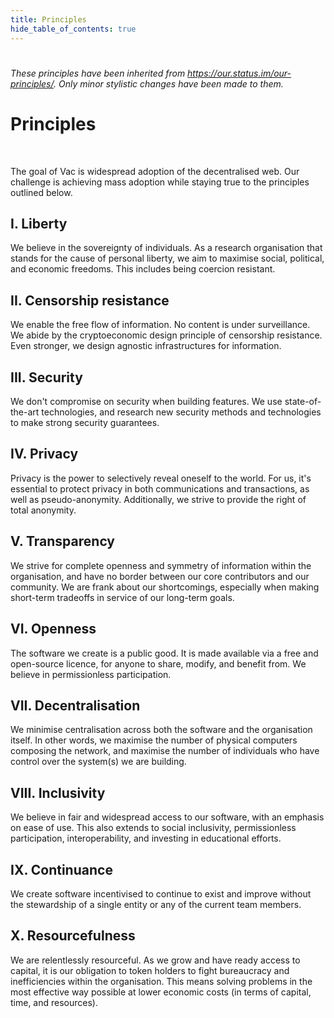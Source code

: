 ```yaml
---
title: Principles
hide_table_of_contents: true
---
```


# 

*These principles have been inherited from https://our.status.im/our-principles/. Only minor stylistic changes have been made to them.*

# Principles
<br/>

The goal of Vac is widespread adoption of the decentralised web.
Our challenge is achieving mass adoption while staying true to the principles outlined below.

## I. Liberty

We believe in the sovereignty of individuals.
As a research organisation that stands for the cause of personal liberty,
we aim to maximise social, political, and economic freedoms.
This includes being coercion resistant.

## II. Censorship resistance

We enable the free flow of information.
No content is under surveillance.
We abide by the cryptoeconomic design principle of censorship resistance.
Even stronger, we design agnostic infrastructures for information.

## III. Security

We don't compromise on security when building features.
We use state-of-the-art technologies,
and research new security methods and technologies to make strong security guarantees.

## IV. Privacy

Privacy is the power to selectively reveal oneself to the world.
For us, it's essential to protect privacy in both communications and transactions,
as well as pseudo-anonymity.
Additionally, we strive to provide the right of total anonymity.

## V. Transparency

We strive for complete openness and symmetry of information within the organisation,
and have no border between our core contributors and our community.
We are frank about our shortcomings,
especially when making short-term tradeoffs in service of our long-term goals.

## VI. Openness

The software we create is a public good.
It is made available via a free and open-source licence,
for anyone to share, modify, and benefit from.
We believe in permissionless participation.

## VII. Decentralisation

We minimise centralisation across both the software and the organisation itself.
In other words, we maximise the number of physical computers composing the network,
and maximise the number of individuals who have control over the system(s) we are building.

## VIII. Inclusivity

We believe in fair and widespread access to our software, with an emphasis on ease of use.
This also extends to social inclusivity, permissionless participation, interoperability,
and investing in educational efforts.

## IX. Continuance

We create software incentivised to continue to exist and improve
without the stewardship of a single entity or any of the current team members.

## X. Resourcefulness

We are relentlessly resourceful.
As we grow and have ready access to capital,
it is our obligation to token holders to fight bureaucracy and inefficiencies within the organisation.
This means solving problems in the most effective way possible at lower economic costs
(in terms of capital, time, and resources).
